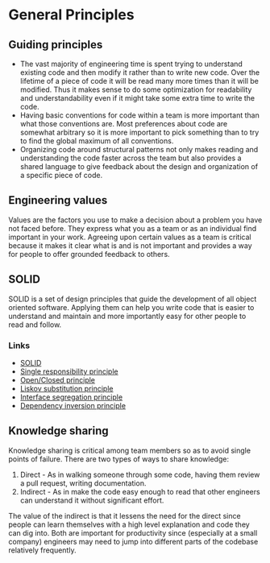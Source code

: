 # General Principles

## Guiding principles

* The vast majority of engineering time is spent trying to understand
  existing code and then modify it rather than to write new code. Over
  the lifetime of a piece of code it will be read many more times than
  it will be modified.  Thus it makes sense to do some optimization for readability
  and understandability even if it might take some extra time to write the
  code.
* Having basic conventions for code within a team is more important than what
  those conventions are. Most preferences about code are somewhat
  arbitrary so it is more important to pick something than to try to find
  the global maximum of all conventions.
* Organizing code around structural patterns not only makes reading and
  understanding the code faster across the team but also provides a
  shared language to give feedback about the design and organization of
  a specific piece of code.


## Engineering values

Values are the factors you use to make a decision about a
problem you have not faced before.  They express what you as a team or
as an individual find important in your work.  Agreeing upon certain
values as a team is critical because it makes it clear what is and is
not important and provides a way for people to offer grounded feedback
to others.

## SOLID

SOLID is a set of design principles that guide the development of all
object oriented software.  Applying them can help you write code that
is easier to understand and maintain and more importantly easy for other
people to read and follow.

### Links

- [SOLID](https://en.wikipedia.org/wiki/SOLID_(object-oriented_design))
- [Single responsibility principle](https://en.wikipedia.org/wiki/Single_responsibility_principle)
- [Open/Closed principle](https://en.wikipedia.org/wiki/Open/closed_principle)
- [Liskov substitution principle](https://en.wikipedia.org/wiki/Liskov_substitution_principle)
- [Interface segregation principle](https://en.wikipedia.org/wiki/Interface_segregation_principle)
- [Dependency inversion principle](https://en.wikipedia.org/wiki/Dependency_inversion_principle)


## Knowledge sharing

Knowledge sharing is critical among team members so as to avoid single
points of failure.  There are two types of ways to share knowledge:

1. Direct - As in walking someone through some code, having them
   review a pull request, writing documentation.
2. Indirect - As in make the code easy enough to read that other engineers
   can understand it without significant effort.

The value of the indirect is that it lessens the need for the direct
since people can learn themselves with a high level explanation and code
they can dig into.  Both are important for productivity since
(especially at a small company) engineers may need to jump into
different parts of the codebase relatively frequently.
